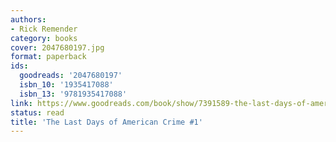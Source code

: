 ```yaml
---
authors:
- Rick Remender
category: books
cover: 2047680197.jpg
format: paperback
ids:
  goodreads: '2047680197'
  isbn_10: '1935417088'
  isbn_13: '9781935417088'
link: https://www.goodreads.com/book/show/7391589-the-last-days-of-american-crime-1
status: read
title: 'The Last Days of American Crime #1'
---
```

